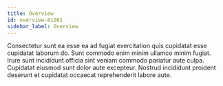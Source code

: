 ```yaml
---
title: Overview
id: overview-81261
sidebar_label: Overview
---
```


Consectetur sunt ea esse ea ad fugiat exercitation quis cupidatat esse cupidatat laborum do. Sunt commodo enim minim ullamco minim fugiat. Irure sunt incididunt officia sint veniam commodo pariatur aute culpa. Cupidatat eiusmod sunt dolor aute excepteur. Nostrud incididunt proident deserunt et cupidatat occaecat reprehenderit labore aute.

